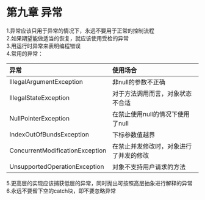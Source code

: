 # 第九章 异常
1.异常应该只用于异常的情况下，永远不要用于正常的控制流程  
2.如果期望能做适当的恢复，就应该使用受检的异常  
3.用运行时异常来表明编程错误  
4.常用的异常：  

| 异常     | 使用场合     |
| :------------- | :------------- |
| IllegalArgumentException|非null的参数不正确|
| IllegalStateException|对于方法调用而言，对象状态不合适|
| NullPointerException|在禁止使用null的情况下使用了null|
| IndexOutOfBundsException|下标参数值越界|
| ConcurrentModificationException|在禁止并发修改时，对象进行了并发的修改|
| UnsupportedOperationException|对象不支持用户请求的方法|  

5.更高层的实现应该捕获低层的异常，同时抛出可按照高层抽象进行解释的异常  
6.永远不要留下空的catch块，即不要忽略异常
